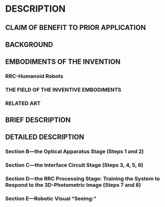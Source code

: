 # DESCRIPTION

## CLAIM OF BENEFIT TO PRIOR APPLICATION

## BACKGROUND

## EMBODIMENTS OF THE INVENTION

### RRC-Humanoid Robots

### THE FIELD OF THE INVENTIVE EMBODIMENTS

### RELATED ART

## BRIEF DESCRIPTION

## DETAILED DESCRIPTION

### Section B—the Optical Apparatus Stage (Steps 1 and 2)

### Section C—the Interface Circuit Stage (Steps 3, 4, 5, 6)

### Section D—the RRC Processing Stage: Training the System to Respond to the 3D-Photometric Image (Steps 7 and 8)

### Section E—Robotic Visual “Seeing:”

